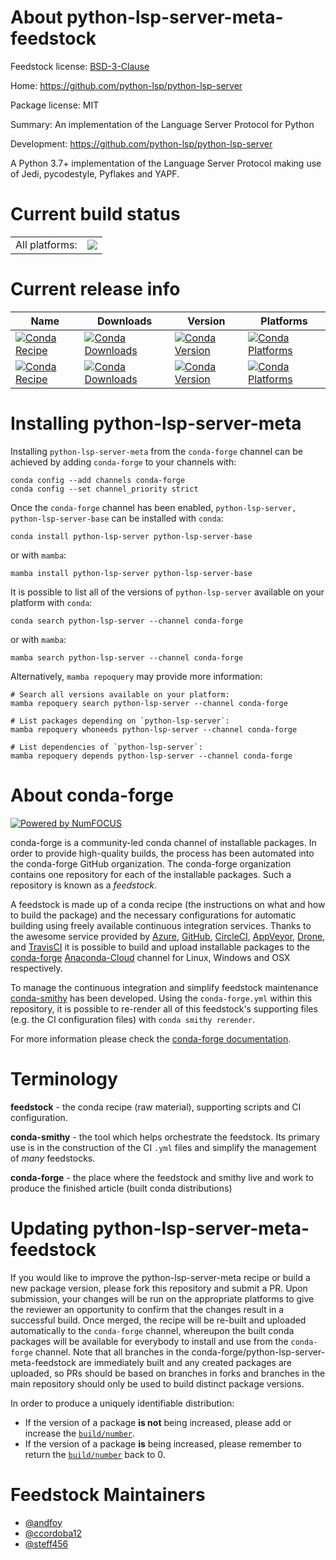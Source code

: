 About python-lsp-server-meta-feedstock
======================================

Feedstock license: [BSD-3-Clause](https://github.com/conda-forge/python-lsp-server-feedstock/blob/main/LICENSE.txt)

Home: https://github.com/python-lsp/python-lsp-server

Package license: MIT

Summary: An implementation of the Language Server Protocol for Python

Development: https://github.com/python-lsp/python-lsp-server

A Python 3.7+ implementation of the Language Server Protocol
making use of Jedi, pycodestyle, Pyflakes and YAPF.


Current build status
====================


<table><tr><td>All platforms:</td>
    <td>
      <a href="https://dev.azure.com/conda-forge/feedstock-builds/_build/latest?definitionId=12538&branchName=main">
        <img src="https://dev.azure.com/conda-forge/feedstock-builds/_apis/build/status/python-lsp-server-feedstock?branchName=main">
      </a>
    </td>
  </tr>
</table>

Current release info
====================

| Name | Downloads | Version | Platforms |
| --- | --- | --- | --- |
| [![Conda Recipe](https://img.shields.io/badge/recipe-python--lsp--server-green.svg)](https://anaconda.org/conda-forge/python-lsp-server) | [![Conda Downloads](https://img.shields.io/conda/dn/conda-forge/python-lsp-server.svg)](https://anaconda.org/conda-forge/python-lsp-server) | [![Conda Version](https://img.shields.io/conda/vn/conda-forge/python-lsp-server.svg)](https://anaconda.org/conda-forge/python-lsp-server) | [![Conda Platforms](https://img.shields.io/conda/pn/conda-forge/python-lsp-server.svg)](https://anaconda.org/conda-forge/python-lsp-server) |
| [![Conda Recipe](https://img.shields.io/badge/recipe-python--lsp--server--base-green.svg)](https://anaconda.org/conda-forge/python-lsp-server-base) | [![Conda Downloads](https://img.shields.io/conda/dn/conda-forge/python-lsp-server-base.svg)](https://anaconda.org/conda-forge/python-lsp-server-base) | [![Conda Version](https://img.shields.io/conda/vn/conda-forge/python-lsp-server-base.svg)](https://anaconda.org/conda-forge/python-lsp-server-base) | [![Conda Platforms](https://img.shields.io/conda/pn/conda-forge/python-lsp-server-base.svg)](https://anaconda.org/conda-forge/python-lsp-server-base) |

Installing python-lsp-server-meta
=================================

Installing `python-lsp-server-meta` from the `conda-forge` channel can be achieved by adding `conda-forge` to your channels with:

```
conda config --add channels conda-forge
conda config --set channel_priority strict
```

Once the `conda-forge` channel has been enabled, `python-lsp-server, python-lsp-server-base` can be installed with `conda`:

```
conda install python-lsp-server python-lsp-server-base
```

or with `mamba`:

```
mamba install python-lsp-server python-lsp-server-base
```

It is possible to list all of the versions of `python-lsp-server` available on your platform with `conda`:

```
conda search python-lsp-server --channel conda-forge
```

or with `mamba`:

```
mamba search python-lsp-server --channel conda-forge
```

Alternatively, `mamba repoquery` may provide more information:

```
# Search all versions available on your platform:
mamba repoquery search python-lsp-server --channel conda-forge

# List packages depending on `python-lsp-server`:
mamba repoquery whoneeds python-lsp-server --channel conda-forge

# List dependencies of `python-lsp-server`:
mamba repoquery depends python-lsp-server --channel conda-forge
```


About conda-forge
=================

[![Powered by
NumFOCUS](https://img.shields.io/badge/powered%20by-NumFOCUS-orange.svg?style=flat&colorA=E1523D&colorB=007D8A)](https://numfocus.org)

conda-forge is a community-led conda channel of installable packages.
In order to provide high-quality builds, the process has been automated into the
conda-forge GitHub organization. The conda-forge organization contains one repository
for each of the installable packages. Such a repository is known as a *feedstock*.

A feedstock is made up of a conda recipe (the instructions on what and how to build
the package) and the necessary configurations for automatic building using freely
available continuous integration services. Thanks to the awesome service provided by
[Azure](https://azure.microsoft.com/en-us/services/devops/), [GitHub](https://github.com/),
[CircleCI](https://circleci.com/), [AppVeyor](https://www.appveyor.com/),
[Drone](https://cloud.drone.io/welcome), and [TravisCI](https://travis-ci.com/)
it is possible to build and upload installable packages to the
[conda-forge](https://anaconda.org/conda-forge) [Anaconda-Cloud](https://anaconda.org/)
channel for Linux, Windows and OSX respectively.

To manage the continuous integration and simplify feedstock maintenance
[conda-smithy](https://github.com/conda-forge/conda-smithy) has been developed.
Using the ``conda-forge.yml`` within this repository, it is possible to re-render all of
this feedstock's supporting files (e.g. the CI configuration files) with ``conda smithy rerender``.

For more information please check the [conda-forge documentation](https://conda-forge.org/docs/).

Terminology
===========

**feedstock** - the conda recipe (raw material), supporting scripts and CI configuration.

**conda-smithy** - the tool which helps orchestrate the feedstock.
                   Its primary use is in the construction of the CI ``.yml`` files
                   and simplify the management of *many* feedstocks.

**conda-forge** - the place where the feedstock and smithy live and work to
                  produce the finished article (built conda distributions)


Updating python-lsp-server-meta-feedstock
=========================================

If you would like to improve the python-lsp-server-meta recipe or build a new
package version, please fork this repository and submit a PR. Upon submission,
your changes will be run on the appropriate platforms to give the reviewer an
opportunity to confirm that the changes result in a successful build. Once
merged, the recipe will be re-built and uploaded automatically to the
`conda-forge` channel, whereupon the built conda packages will be available for
everybody to install and use from the `conda-forge` channel.
Note that all branches in the conda-forge/python-lsp-server-meta-feedstock are
immediately built and any created packages are uploaded, so PRs should be based
on branches in forks and branches in the main repository should only be used to
build distinct package versions.

In order to produce a uniquely identifiable distribution:
 * If the version of a package **is not** being increased, please add or increase
   the [``build/number``](https://docs.conda.io/projects/conda-build/en/latest/resources/define-metadata.html#build-number-and-string).
 * If the version of a package **is** being increased, please remember to return
   the [``build/number``](https://docs.conda.io/projects/conda-build/en/latest/resources/define-metadata.html#build-number-and-string)
   back to 0.

Feedstock Maintainers
=====================

* [@andfoy](https://github.com/andfoy/)
* [@ccordoba12](https://github.com/ccordoba12/)
* [@steff456](https://github.com/steff456/)


